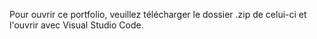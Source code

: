 Pour ouvrir ce portfolio, veuillez télécharger le dossier .zip de celui-ci et l'ouvrir avec Visual Studio Code.
